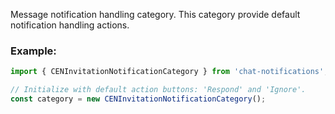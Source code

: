 Message notification handling category. This category provide default notification handling actions.  

### Example: 
```js
import { CENInvitationNotificationCategory } from 'chat-notifications';

// Initialize with default action buttons: 'Respond' and 'Ignore'.
const category = new CENInvitationNotificationCategory();
```